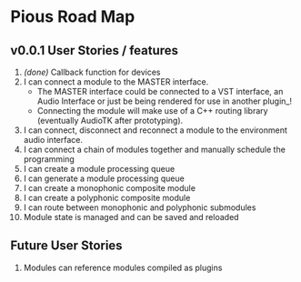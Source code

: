 # Pious Road Map

## v0.0.1 User Stories / features

1. _(done)_ Callback function for devices
2. I can connect a module to the MASTER interface.
    * The MASTER interface could be connected to a VST interface, an Audio
      Interface or just be being rendered for use in another plugin_!
    * Connecting the module will make use of a C++ routing library (eventually
      AudioTK after prototyping).
3. I can connect, disconnect and reconnect a module to the environment audio interface.
4. I can connect a chain of modules together and manually schedule the programming
5. I can create a module processing queue
6. I can generate a module processing queue
7. I can create a monophonic composite module
8. I can create a polyphonic composite module
9. I can route between monophonic and polyphonic submodules
10. Module state is managed and can be saved and reloaded

## Future User Stories

1. Modules can reference modules compiled as plugins